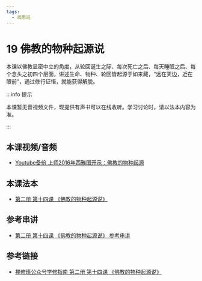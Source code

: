 ```yaml
---
tags:
  - 闻思班
---
```


# 19 佛教的物种起源说

本课以佛教显密中立的角度，从轮回诞生之际、每次死亡之后、每天睡眠之后、每个念头之初四个层面，讲述生命、物种、轮回皆起源于如来藏，“远在天边，近在眼前”，通过修行证悟，就能获得解脱。

:::info 提示

本课暂无音视频文件，现提供有声书可以在线收听。学习讨论时，请以法本内容为准。

:::

## 本课视频/音频

* [Youtube备份 上师2016年西雅图开示：佛教的物种起源](https://www.youtube.com/watch?v=AJC-MhbFr1g)

## 本课法本

* [第二册 第十四课 《佛教的物种起源说》](/books/b2/2-13)

## 参考串讲

* [第二册 第十四课 《佛教的物种起源说》 参考串讲](https://f.huidengchanxiu.net/hdv/f/up/%E4%BD%9B%E6%95%99%E7%9A%84%E7%89%A9%E7%A7%8D%E8%B5%B7%E6%BA%90%E8%AF%B4.md.pdf)

## 参考链接

* [禅修班公众号学修指南 第二册 第十四课 《佛教的物种起源说》](https://mp.weixin.qq.com/s?__biz=MzI2NTQ1NDcxNg==&mid=2247483817&idx=1&sn=354af0ea0b6d1ead233bfb9732657dc0&scene=19#wechat_redirect)

